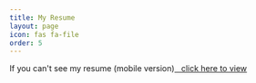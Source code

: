 ```yaml
---
title: My Resume
layout: page 
icon: fas fa-file
order: 5
---
```

<p>If you can't see my resume (mobile version)<a href="../assets/Kranthi_resume.pdf">&nbsp;&nbsp; click here to view</a></p>
<object data="../assets/Kranthi_resume.pdf" type='application/pdf' width="100%" height="800px" overflow="auto"></object>
